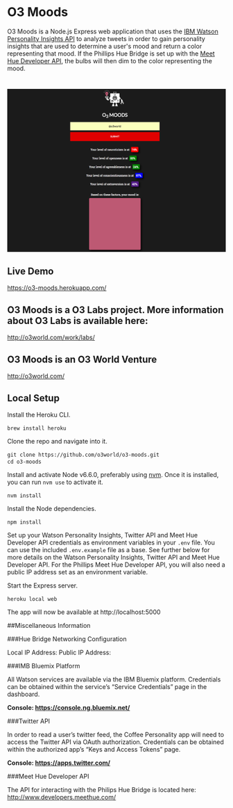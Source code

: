 # O3 Moods

O3 Moods is a Node.js Express web application that uses the [IBM Watson Personality Insights API](https://www.ibm.com/watson/developercloud/personality-insights.html) to analyze tweets in order to gain personality insights that are used to determine a user's mood and return a color representing that mood. If the Phillips Hue Bridge is set up with the [Meet Hue Developer API](http://www.developers.meethue.com/), the bulbs will then dim to the color representing the mood.

#
![screenshot of project main page](/public/images/demo-screenshot.jpg)

## Live Demo

https://o3-moods.herokuapp.com/

## O3 Moods is a O3 Labs project. More information about O3 Labs is available here:

http://o3world.com/work/labs/

## O3 Moods is an O3 World Venture

http://o3world.com/

## Local Setup

Install the Heroku CLI.

```
brew install heroku
```

Clone the repo and navigate into it.

```
git clone https://github.com/o3world/o3-moods.git
cd o3-moods
```

Install and activate Node v6.6.0, preferably using [nvm](https://github.com/creationix/nvm). Once it is installed, you can run `nvm use` to activate it.

```
nvm install
```

Install the Node dependencies.

```
npm install
```

Set up your Watson Personality Insights, Twitter API and Meet Hue Developer API credentials as environment variables in your `.env` file. You can use the included `.env.example` file as a base. See further below for more details on the Watson Personality Insights, Twitter API and Meet Hue Developer API. For the Phillips Meet Hue Developer API, you will also need a public IP address set as an environment variable.

Start the Express server.

```
heroku local web
```

The app will now be available at http://localhost:5000

##Miscellaneous Information

###Hue Bridge Networking Configuration

Local IP Address: <Local IP Address>
Public IP Address: <Public IP Address>

###IMB Bluemix Platform

All Watson services are available via the IBM Bluemix platform. Credentials can be obtained within the service’s “Service Credentials” page in the dashboard.

**Console: https://console.ng.bluemix.net/**

###Twitter API

In order to read a user’s twitter feed, the Coffee Personality app will need to access the Twitter API via OAuth authorization. Credentials can be obtained within the authorized app’s “Keys and Access Tokens” page.

**Console: https://apps.twitter.com/**

###Meet Hue Developer API

The API for interacting with the Philips Hue Bridge is located here:
http://www.developers.meethue.com/
